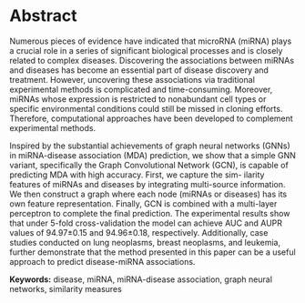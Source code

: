 # Abstract

Numerous pieces of evidence have indicated that microRNA (miRNA) plays a crucial role in a series of significant biological processes and is closely related to complex diseases. Discovering the associations between miRNAs and diseases has become an essential part of disease discovery and treatment. However, uncovering these associations via traditional experimental methods is complicated and time-consuming. Moreover, miRNAs whose expression is restricted to nonabundant cell types or specific environmental conditions could still be missed in cloning efforts. Therefore, computational approaches have been developed to complement experimental methods.

Inspired by the substantial achievements of graph neural networks (GNNs) in miRNA-disease association (MDA) prediction, we show that a simple GNN variant, specifically the Graph Convolutional Network (GCN), is capable of predicting MDA with high accuracy. First, we capture the sim- ilarity features of miRNAs and diseases by integrating multi-source information. We then construct a graph where each node (miRNAs or diseases) has its own feature representation. Finally, GCN is combined with a multi-layer perceptron to complete the final prediction. The experimental results show that under 5-fold cross-validation the model can achieve AUC and AUPR values of 94.97±0.15 and 94.96±0.18, respectively. Additionally, case studies conducted on lung neoplasms, breast neoplasms, and leukemia, further demonstrate that the method presented in this paper can be a useful approach to predict disease-miRNA associations.

**Keywords:** disease, miRNA, miRNA-disease association, graph neural networks, similarity measures
